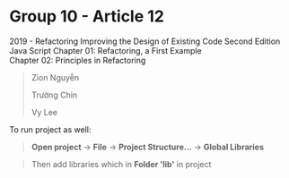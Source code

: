 # Group 10 - Article 12
2019 - Refactoring Improving the Design of Existing Code Second Edition  
Java Script
Chapter 01: Refactoring, a First Example  
Chapter 02: Principles in Refactoring

> Zion Nguyễn
> 
> Trường Chin
> 
> Vy Lee


To run project as well:
> **Open project** → **File** → **Project Structure...** → **Global Libraries**

> Then add libraries which in **Folder 'lib'** in project
